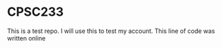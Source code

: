 # CPSC233
This is a test repo. I will use this to test my account.
This line of code was written online
